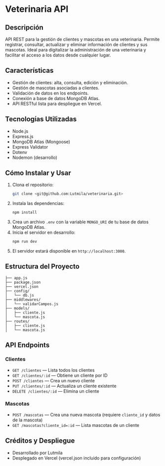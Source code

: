 # Veterinaria API

## Descripción
API REST para la gestión de clientes y mascotas en una veterinaria. Permite registrar, consultar, actualizar y eliminar información de clientes y sus mascotas. Ideal para digitalizar la administración de una veterinaria y facilitar el acceso a los datos desde cualquier lugar.

## Características
- Gestión de clientes: alta, consulta, edición y eliminación.
- Gestión de mascotas asociadas a clientes.
- Validación de datos en los endpoints.
- Conexión a base de datos MongoDB Atlas.
- API RESTful lista para despliegue en Vercel.

## Tecnologías Utilizadas
- Node.js
- Express.js
- MongoDB Atlas (Mongoose)
- Express Validator
- Dotenv
- Nodemon (desarrollo)

## Cómo Instalar y Usar
1. Clona el repositorio:
   ```sh
   git clone <git@github.com:Lutmila/veterinaria.git>
   ```
2. Instala las dependencias:
   ```sh
   npm install
   ```
3. Crea un archivo `.env` con la variable `MONGO_URI` de tu base de datos MongoDB Atlas.
4. Inicia el servidor en desarrollo:
   ```sh
   npm run dev
   ```
5. El servidor estará disponible en `http://localhost:3000`.

## Estructura del Proyecto
```
├── app.js
├── package.json
├── vercel.json
├── config/
│   └── db.js
├── middlewares/
│   └── validarCampos.js
├── models/
│   ├── cliente.js
│   └── mascota.js
├── routes/
│   ├── cliente.js
│   └── mascota.js
```

## API Endpoints
### Clientes
- `GET /clientes` — Lista todos los clientes
- `GET /clientes/:id` — Obtiene un cliente por ID
- `POST /clientes` — Crea un nuevo cliente
- `PUT /clientes/:id` — Actualiza un cliente existente
- `DELETE /clientes/:id` — Elimina un cliente

### Mascotas
- `POST /mascotas` — Crea una nueva mascota (requiere `cliente_id` y datos de la mascota)
- `GET /mascotas?cliente_id=:id` — Lista mascotas de un cliente

## Créditos y Despliegue
- Desarrollado por Lutmila
- Desplegado en Vercel (vercel.json incluido para configuración)
